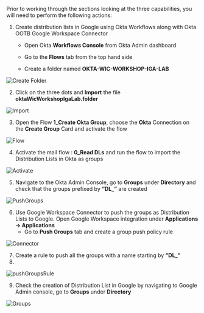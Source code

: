 Prior to working through the sections looking at the three capabilities, you will need to perform the following actions:

1. Create distribution lists in Google using Okta Workflows along with Okta OOTB Google Workspace Connector

    - Open Okta **Workflows Console** from Okta Admin dashboard

    - Go to the **Flows** tab from the top hand side

    - Create a folder named **OKTA-WIC-WORKSHOP-IGA-LAB**
  
   
      
![Create Folder](https://github.com/MarcoBlaesing/LabGuide/blob/main/images/06-02_oig.png?raw=true)

2. Click on the three dots and **Import** the file **oktaWicWorkshopIgaLab.folder**

![Import](https://github.com/MarcoBlaesing/LabGuide/blob/main/images/06-03_oig.jpg?raw=true)

3. Open the Flow **1_Create Okta Group**, choose the **Okta** Connection on the **Create Group** Card and activate the flow
   
![Flow](https://github.com/MarcoBlaesing/LabGuide/blob/main/images/06-04_oig.jpg?raw=true)

4. Activate the mail flow : **0_Read DLs** and run the flow to import the Distribution Lists in Okta as groups
   
![Activate](https://github.com/MarcoBlaesing/LabGuide/blob/main/images/06-05_oig.jpg?raw=true)

5. Navigate to the Okta Admin Console, go to **Groups** under **Directory** and check that the groups prefixed by **“DL_”** are created
    
![PushGroups](https://github.com/MarcoBlaesing/LabGuide/blob/main/images/06-06_oig.jpg?raw=true)

6. Use Google Workspace Connector to push the groups as Distribution Lists to Google. Open Google Workspace integration under **Applications -> Applications**
    - Go to **Push Groups** tab and create a group push policy rule
      
![Connector](https://github.com/MarcoBlaesing/LabGuide/blob/main/images/06-07_oig.jpg?raw=true)

7. Create a rule to push all the groups with a name starting by **“DL_”**
8. 
![pushGroupsRule](https://github.com/MarcoBlaesing/LabGuide/blob/main/images/06-08_oig.jpg?raw=true)

9. Check the creation of Distribution List in Google by navigating to Google Admin console, go to **Groups** under **Directory**
    
![Groups](https://github.com/MarcoBlaesing/LabGuide/blob/main/images/06-09_oig.jpg?raw=true)

